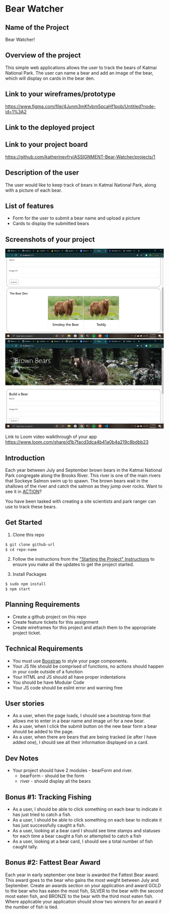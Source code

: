 # Bear Watcher

## Name of the Project
Bear Watcher!
## Overview of the project
This simple web applications allows the user to track the bears of Katmai National Park. The user can name a bear and add an image of the bear, which will display on cards in the bear den.
## Link to your wireframes/prototype
https://www.figma.com/file/4Junm3mKfybm5pcaHf1pob/Untitled?node-id=1%3A2
## Link to the deployed project 

## Link to your project board
https://github.com/katherinevfry/ASSIGNMENT-Bear-Watcher/projects/1
## Description of the user
The user would like to keep track of bears in Katmai National Park, along with a picture of each bear.
## List of features 
- Form for the user to submit a bear name and upload a picture
- Cards to display the submitted bears
## Screenshots of your project
![screenshot](https://github.com/katherinevfry/ASSIGNMENT-Bear-Watcher/blob/main/src/images/Screenshot%20(27).png)
![screenshot](https://github.com/katherinevfry/ASSIGNMENT-Bear-Watcher/blob/main/src/images/Screenshot%20(28).png)

Link to Loom video walkthrough of your app 
https://www.loom.com/share/d1b7facd3dca4b41a0b4a219c8bdbb23
## Introduction
Each year between July and September brown bears in the Katmai National Park congregate along the Brooks River.  This river is one of the main rivers that Sockeye Salmon swim up to spawn.  The brown bears wait in the shallows of the river and catch the salmon as they jump over rocks.  Want to see it in [ACTION](https://explore.org/livecams/brown-bears/brown-bear-salmon-cam-brooks-falls)?

You have been tasked with creating a site scientists and park ranger can use to track these bears.

## Get Started

1. Clone this repo
```
$ git clone github-url
$ cd repo-name
```
2. Follow the instructions from the ["Starting the Project" Instructions](https://github.com/nss-nightclass-projects/webpack-template/blob/master/README.md#starting-the-project) to ensure you make all the updates to get the project started.

3. Install Packages

```
$ sudo npm install
$ npm start
```

## Planning Requirements
* Create a github project on this repo
* Create feature tickets for this assignment
* Create wireframes for this project and attach them to the appropriate project ticket.

## Technical Requirements
* You must use [Boostrap](https://getbootstrap.com/) to style your page components.
* Your JS file should be comprised of functions, no actions should happen in your code outside of a function
* Your HTML and JS should all have proper indentations
* You should be have Modular Code
* Your JS code should be eslint error and warning free

## User stories
* As a user, when the page loads, I should see a bootstrap form that allows me to enter in a bear name and image url for a new bear.
* As a user, when I click the submit button on the new bear form a bear should be added to the page.
* As a user, when there are bears that are being tracked (ie after I have added one), I should see all their information displayed on a card.

## Dev Notes
* Your project should have 2 modules - bearForm and river.
  * bearForm - should be the form
  * river - should display all the bears

## Bonus #1: Tracking Fishing
* As a user, I should be able to click something on each bear to indicate it has just tried to catch a fish.
* As a user, I should be able to click something on each bear to indicate it has just successfully caught a fish.
* As a user, looking at a bear card I should see time stamps and statuses for each time a bear caught a fish or attempted to catch a fish
* As a user, looking at a bear card, I should see a total number of fish caught tally.

## Bonus #2: Fattest Bear Award
Each year in early september one bear is awarded the Fattest Bear award.  This award goes to the bear who gains the most weight between July and September.  Create an awards section on your application and award GOLD to the bear who has eaten the most fish, SILVER to the bear with the second most eaten fish, and BRONZE to the bear with the third most eaten fish.  Where applicable your application should show two winners for an award if the number of fish is tied.
